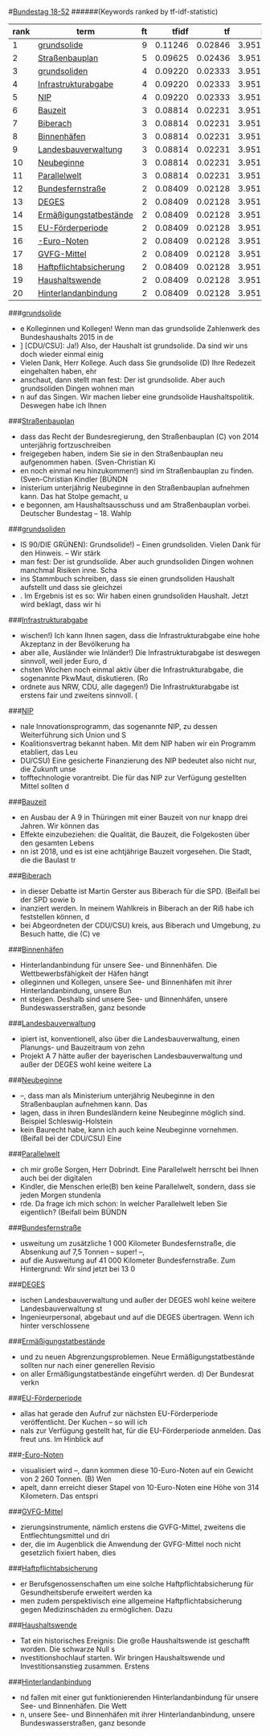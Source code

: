 #<a href='http://dip21.bundestag.de/dip21/btp/18/18052.pdf' target='x'>Bundestag 18-52</a> 
######(Keywords ranked by tf-idf-statistic) 

rank | term | ft | tfidf | tf | idf
--- | --- | ---: | ---: | ---: | ---:
1 | [grundsolide](#grundsolide) | 9 | 0.11246 | 0.02846 | 3.95124
2 | [Straßenbauplan](#straßenbauplan) | 5 | 0.09625 | 0.02436 | 3.95124
3 | [grundsoliden](#grundsoliden) | 4 | 0.09220 | 0.02333 | 3.95124
4 | [Infrastrukturabgabe](#infrastrukturabgabe) | 4 | 0.09220 | 0.02333 | 3.95124
5 | [NIP](#nip) | 4 | 0.09220 | 0.02333 | 3.95124
6 | [Bauzeit](#bauzeit) | 3 | 0.08814 | 0.02231 | 3.95124
7 | [Biberach](#biberach) | 3 | 0.08814 | 0.02231 | 3.95124
8 | [Binnenhäfen](#binnenhäfen) | 3 | 0.08814 | 0.02231 | 3.95124
9 | [Landesbauverwaltung](#landesbauverwaltung) | 3 | 0.08814 | 0.02231 | 3.95124
10 | [Neubeginne](#neubeginne) | 3 | 0.08814 | 0.02231 | 3.95124
11 | [Parallelwelt](#parallelwelt) | 3 | 0.08814 | 0.02231 | 3.95124
12 | [Bundesfernstraße](#bundesfernstraße) | 2 | 0.08409 | 0.02128 | 3.95124
13 | [DEGES](#deges) | 2 | 0.08409 | 0.02128 | 3.95124
14 | [Ermäßigungstatbestände](#ermäßigungstatbestände) | 2 | 0.08409 | 0.02128 | 3.95124
15 | [EU-Förderperiode](#eu-förderperiode) | 2 | 0.08409 | 0.02128 | 3.95124
16 | [-Euro-Noten](#-euro-noten) | 2 | 0.08409 | 0.02128 | 3.95124
17 | [GVFG-Mittel](#gvfg-mittel) | 2 | 0.08409 | 0.02128 | 3.95124
18 | [Haftpflichtabsicherung](#haftpflichtabsicherung) | 2 | 0.08409 | 0.02128 | 3.95124
19 | [Haushaltswende](#haushaltswende) | 2 | 0.08409 | 0.02128 | 3.95124
20 | [Hinterlandanbindung](#hinterlandanbindung) | 2 | 0.08409 | 0.02128 | 3.95124 

###[grundsolide](#bundestag-18-52)

* e Kolleginnen und Kollegen! Wenn man das grundsolide Zahlenwerk des Bundeshaushalts 2015 in de
* ] [CDU/CSU]: Ja!) Also, der Haushalt ist grundsolide. Da sind wir uns doch wieder einmal einig
* Vielen Dank, Herr Kollege. Auch dass Sie grundsolide (D)  Ihre Redezeit eingehalten haben, ehr
*  anschaut, dann stellt man fest: Der ist grundsolide. Aber auch grundsoliden Dingen wohnen man
* n auf das Singen. Wir machen lieber eine grundsolide Haushaltspolitik. Deswegen habe ich Ihnen 

###[Straßenbauplan](#bundestag-18-52)

*  dass das Recht der Bundesregierung, den Straßenbauplan (C)  von 2014 unterjährig fortzuschreiben
*  freigegeben haben, indem Sie sie in den Straßenbauplan neu aufgenommen haben. (Sven-Christian Ki
* en noch einmal neu hinzukommen!) sind im Straßenbauplan zu finden. (Sven-Christian Kindler [BÜNDN
* inisterium unterjährig Neubeginne in den Straßenbauplan aufnehmen kann. Das hat Stolpe gemacht, u
* e begonnen, am Haushaltsausschuss und am Straßenbauplan vorbei.   Deutscher Bundestag – 18. Wahlp 

###[grundsoliden](#bundestag-18-52)

* IS 90/DIE GRÜNEN): Grundsolide!) – Einen grundsoliden. Vielen Dank für den Hinweis. – Wir stärk
* man fest: Der ist grundsolide. Aber auch grundsoliden Dingen wohnen manchmal Risiken inne. Scha
*  ins Stammbuch schreiben, dass sie einen grundsoliden Haushalt aufstellt und dass sie gleichzei
* . Im Ergebnis ist es so: Wir haben einen grundsoliden Haushalt. Jetzt wird beklagt, dass wir hi 

###[Infrastrukturabgabe](#bundestag-18-52)

* wischen!) Ich kann Ihnen sagen, dass die Infrastrukturabgabe eine hohe Akzeptanz in der Bevölkerung ha
*  aber alle, Ausländer wie Inländer!) Die Infrastrukturabgabe ist deswegen sinnvoll, weil jeder Euro, d
* chsten Wochen noch einmal aktiv über die Infrastrukturabgabe, die sogenannte PkwMaut, diskutieren. (Ro
* ordnete aus NRW, CDU, alle dagegen!) Die Infrastrukturabgabe ist erstens fair und zweitens sinnvoll. ( 

###[NIP](#bundestag-18-52)

* nale Innovationsprogramm, das sogenannte NIP, zu dessen Weiterführung sich Union und S
* Koalitionsvertrag bekannt haben. Mit dem NIP haben wir ein Programm etabliert, das Leu
* DU/CSU) Eine gesicherte Finanzierung des NIP bedeutet also nicht nur, die Zukunft unse
* tofftechnologie vorantreibt. Die für das NIP zur Verfügung gestellten Mittel sollten d 

###[Bauzeit](#bundestag-18-52)

* en Ausbau der A 9 in Thüringen mit einer Bauzeit von nur knapp drei Jahren. Wir können das
* Effekte einzubeziehen: die Qualität, die Bauzeit, die Folgekosten über den gesamten Lebens
* nn ist 2018, und es ist eine achtjährige Bauzeit vorgesehen. Die Stadt, die die Baulast tr 

###[Biberach](#bundestag-18-52)

* in dieser Debatte ist Martin Gerster aus Biberach für die SPD. (Beifall bei der SPD sowie b
* inanziert werden. In meinem Wahlkreis in Biberach an der Riß habe ich feststellen können, d
* bei Abgeordneten der CDU/CSU) kreis, aus Biberach und Umgebung, zu Besuch hatte, die (C) ve 

###[Binnenhäfen](#bundestag-18-52)

*  Hinterlandanbindung für unsere See- und Binnenhäfen. Die Wettbewerbsfähigkeit der Häfen hängt
* olleginnen und Kollegen, unsere See- und Binnenhäfen mit ihrer Hinterlandanbindung, unsere Bun
* nt steigen. Deshalb sind unsere See- und Binnenhäfen, unsere Bundeswasserstraßen, ganz besonde 

###[Landesbauverwaltung](#bundestag-18-52)

* ipiert ist, konventionell, also über die Landesbauverwaltung, einen Planungs- und Bauzeitraum von zehn
*  Projekt A 7 hätte außer der bayerischen Landesbauverwaltung und außer der DEGES wohl keine weitere La 

###[Neubeginne](#bundestag-18-52)

*  –, dass man als Ministerium unterjährig Neubeginne in den Straßenbauplan aufnehmen kann. Das
* lagen, dass in ihren Bundesländern keine Neubeginne möglich sind. Beispiel Schleswig-Holstein
*  kein Baurecht habe, kann ich auch keine Neubeginne vornehmen. (Beifall bei der CDU/CSU) Eine 

###[Parallelwelt](#bundestag-18-52)

* ch mir große Sorgen, Herr Dobrindt. Eine Parallelwelt herrscht bei Ihnen auch bei der digitalen
*  Kindler, die Menschen erle(B) ben keine Parallelwelt, sondern, dass sie jeden Morgen stundenla
* rde. Da frage ich mich schon: In welcher Parallelwelt leben Sie eigentlich? (Beifall beim BÜNDN 

###[Bundesfernstraße](#bundestag-18-52)

* usweitung um zusätzliche 1 000 Kilometer Bundesfernstraße, die Absenkung auf 7,5 Tonnen – super! –,
*  auf die Ausweitung auf 41 000 Kilometer Bundesfernstraße. Zum Hintergrund: Wir sind jetzt bei 13 0 

###[DEGES](#bundestag-18-52)

* ischen Landesbauverwaltung und außer der DEGES wohl keine weitere Landesbauverwaltung st
*  Ingenieurpersonal, abgebaut und auf die DEGES übertragen. Wenn ich hinter verschlossene 

###[Ermäßigungstatbestände](#bundestag-18-52)

*  und zu neuen Abgrenzungsproblemen. Neue Ermäßigungstatbestände sollten nur nach einer generellen Revisio
* on aller Ermäßigungstatbestände eingeführt werden. d) Der Bundesrat verkn 

###[EU-Förderperiode](#bundestag-18-52)

* allas hat gerade den Aufruf zur nächsten EU-Förderperiode veröffentlicht. Der Kuchen – so will ich 
* nals zur Verfügung gestellt hat, für die EU-Förderperiode anmelden. Das freut uns. Im Hinblick auf  

###[-Euro-Noten](#bundestag-18-52)

* visualisiert wird –, dann kommen diese 10-Euro-Noten auf ein Gewicht von 2 260 Tonnen. (B) Wen
* apelt, dann erreicht dieser Stapel von 10-Euro-Noten eine Höhe von 314 Kilometern. Das entspri 

###[GVFG-Mittel](#bundestag-18-52)

* zierungsinstrumente, nämlich erstens die GVFG-Mittel, zweitens die Entflechtungsmittel und dri
* der, die im Augenblick die Anwendung der GVFG-Mittel noch nicht gesetzlich fixiert haben, dies 

###[Haftpflichtabsicherung](#bundestag-18-52)

* er Berufsgenossenschaften um eine solche Haftpflichtabsicherung für Gesundheitsberufe erweitert werden ka
* men zudem perspektivisch eine allgemeine Haftpflichtabsicherung gegen Medizinschäden zu ermöglichen. Dazu 

###[Haushaltswende](#bundestag-18-52)

* Tat ein historisches Ereignis: Die große Haushaltswende ist geschafft worden. Die schwarze Null s
* nvestitionshochlauf starten. Wir bringen Haushaltswende und Investitionsanstieg zusammen. Erstens 

###[Hinterlandanbindung](#bundestag-18-52)

* nd fallen mit einer gut funktionierenden Hinterlandanbindung für unsere See- und Binnenhäfen. Die Wett
* n, unsere See- und Binnenhäfen mit ihrer Hinterlandanbindung, unsere Bundeswasserstraßen, ganz besonde 

